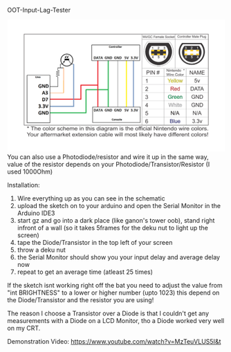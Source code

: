 OOT-Input-Lag-Tester

![alt text](https://github.com/ClydePowers/OOT-Input-Delay-Tester/blob/master/GC-Schematic.png?raw=true " Logo Title Text 1")
You can also use a Photodiode/resistor and wire it up in the same way, value of the resistor depends on your Photodiode/Transistor/Resistor (I used 1000Ohm)

Installation:
1. Wire everything up as you can see in the schematic
2. upload the sketch on to your arduino and open the Serial Monitor in the Arduino IDE3
3. start gz and go into a dark place (like ganon's tower oob), stand right infront of a wall (so it takes 5frames for the deku nut to light up the screen)
4. tape the Diode/Transistor in the top left of your screen
5. throw a deku nut
6. the Serial Monitor should show you your input delay and average delay now
7. repeat to get an average time (atleast 25 times)

If the sketch isnt working right off the bat you need to adjust the value from "int BRIGHTNESS" to a lower or higher number (upto 1023) this depend on the Diode/Transistor and the resistor you are using!

The reason I choose a Transistor over a Diode is that I couldn't get any measurements with a Diode on a LCD Monitor, tho a Diode worked very well on my CRT.

Demonstration Video: https://www.youtube.com/watch?v=MzTeuVLUS5I&t
